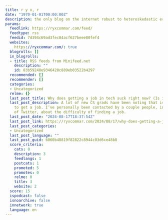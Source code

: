 ```yaml
---
title: r y x, r
date: "1970-01-01T00:00:00Z"
description: the only blog on the internet robust to heteroskedastic errors
params:
  feedlink: https://ryxcommar.com/feed/
  feedtype: rss
  feedid: 7d394c69ad3fec84acf627beee80fef4
  websites:
    https://ryxcommar.com/: true
  blogrolls: []
  in_blogrolls:
  - title: RSS feeds from Minifeed.net
    description: ""
    id: 83b59248e9346428c889eb03522b4297
  recommended: []
  recommender: []
  categories:
  - Uncategorized
  relme: {}
  last_post_title: Why does getting a job in tech suck right now? (Is it AI?!?)
  last_post_description: A lot of new CS grads have been noting that is really hard
    to get a job. I’ve personally been contacted by a couple people, including outside
    of Twitter, about the difficulty of finding a job.
  last_post_date: "2024-08-17T18:37:54Z"
  last_post_link: https://ryxcommar.com/2024/08/17/why-does-getting-a-job-in-tech-suck-right-now-is-it-ai/
  last_post_categories:
  - Uncategorized
  last_post_language: ""
  last_post_guid: 6060b48819f82822c8944c03d6ce48b8
  score_criteria:
    cats: 0
    description: 3
    feedlangs: 1
    postcats: 1
    promoted: 5
    promotes: 0
    relme: 0
    title: 3
    website: 2
  score: 15
  ispodcast: false
  isnoarchive: false
  innetwork: true
  language: en
---
```

